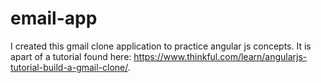 # email-app
I created this gmail clone application to practice angular js concepts. It is apart of a tutorial found here: https://www.thinkful.com/learn/angularjs-tutorial-build-a-gmail-clone/. 
